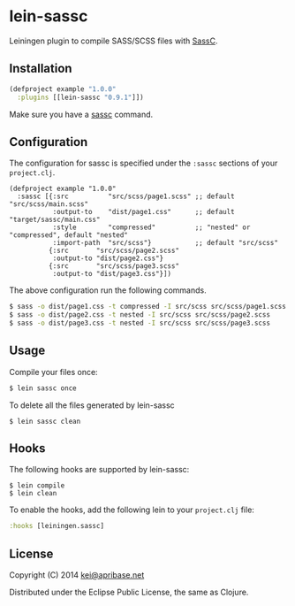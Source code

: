 # lein-sassc

Leiningen plugin to compile SASS/SCSS files with [SassC](https://github.com/sass/sassc).

## Installation

```clj
(defproject example "1.0.0"
  :plugins [[lein-sassc "0.9.1"]])
```

Make sure you have a [sassc](https://github.com/sass/sassc) command.

## Configuration

The configuration for sassc is specified under the `:sassc` sections of your `project.clj`.

```
(defproject example "1.0.0"
  :sassc [{:src          "src/scss/page1.scss" ;; default "src/scss/main.scss"
           :output-to    "dist/page1.css"      ;; default "target/sassc/main.css"
           :style        "compressed"          ;; "nested" or "compressed", default "nested"
           :import-path  "src/scss"}           ;; default "src/scss"
          {:src       "src/scss/page2.scss"
           :output-to "dist/page2.css"}
          {:src       "src/scss/page3.scss"
           :output-to "dist/page3.css"}])
```

The above configuration run the following commands.

```sh
$ sass -o dist/page1.css -t compressed -I src/scss src/scss/page1.scss
$ sass -o dist/page2.css -t nested -I src/scss src/scss/page2.scss
$ sass -o dist/page3.css -t nested -I src/scss src/scss/page3.scss
```

## Usage

Compile your files once:

```sh
$ lein sassc once
```

To delete all the files generated by lein-sassc

```
$ lein sassc clean
```

## Hooks

The following hooks are supported by lein-sassc:

```
$ lein compile
$ lein clean
```

To enable the hooks, add the following lein to your `project.clj` file:

```clj
:hooks [leiningen.sassc]
```

## License

Copyright (C) 2014 kei@apribase.net

Distributed under the Eclipse Public License, the same as Clojure.
